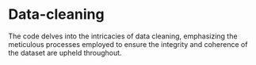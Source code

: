 # Data-cleaning
The code delves into the intricacies of data cleaning, emphasizing the meticulous processes employed to ensure the integrity and coherence of the dataset are upheld throughout.
